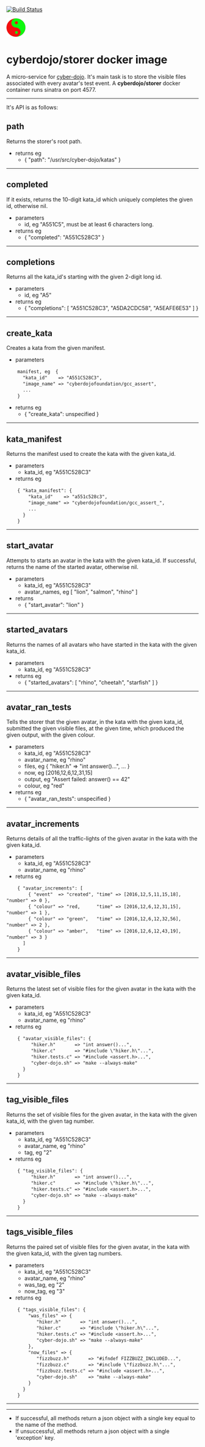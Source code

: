 
[![Build Status](https://travis-ci.org/cyber-dojo/storer.svg?branch=master)](https://travis-ci.org/cyber-dojo/storer)

<img src="https://raw.githubusercontent.com/cyber-dojo/nginx/master/images/home_page_logo.png" alt="cyber-dojo yin/yang logo" width="50px" height="50px"/>

# cyberdojo/storer docker image

A micro-service for [cyber-dojo](http://cyber-dojo.org).
It's main task is to store the visible files associated with every avatar's test event.
A **cyberdojo/storer** docker container runs sinatra on port 4577.

- - - -

It's API is as follows:

## path
Returns the storer's root path.
- returns eg
  * { "path": "/usr/src/cyber-dojo/katas"  }

- - - -

## completed
If it exists, returns the 10-digit kata_id which uniquely completes the given id, otherwise nil.
- parameters
  * id, eg "A551C5", must be at least 6 characters long.
- returns eg
  * { "completed": "A551C528C3"  }

- - - -

## completions
Returns all the kata_id's starting with the given 2-digit long id.
- parameters
  * id, eg "A5"
- returns eg
  * { "completions": [ "A551C528C3", "A5DA2CDC58", "A5EAFE6E53" ]  }

- - - -

## create_kata
Creates a kata from the given manifest.
- parameters
```
    manifest, eg  {
      "kata_id"    => "A551C528C3",
      "image_name" => "cyberdojofoundation/gcc_assert",
      ...
    }
```
- returns eg
  * { "create_kata": unspecified }

- - - -

## kata_manifest
Returns the manifest used to create the kata with the given kata_id.
- parameters
  * kata_id, eg "A551C528C3"
- returns eg
```
    { "kata_manifest": {
        "kata_id"    => "a551c528c3",
        "image_name" => "cyberdojofoundation/gcc_assert_",
        ...
      }
    }
```

- - - -

## start_avatar
Attempts to starts an avatar in the kata with the given kata_id.
If successful, returns the name of the started avatar, otherwise nil.
- parameters
  * kata_id, eg "A551C528C3"
  * avatar_names, eg [ "lion", "salmon", "rhino" ]
- returns
  * { "start_avatar": "lion" }

- - - -

## started_avatars
Returns the names of all avatars who have started in the kata with the given kata_id.
- parameters
  * kata_id, eg "A551C528C3"
- returns eg
  * { "started_avatars": [ "rhino", "cheetah", "starfish" ] }

- - - -

## avatar_ran_tests
Tells the storer that the given avatar, in the kata with the given kata_id,
submitted the given visible files, at the given time, which produced the given
output, with the given colour.
- parameters
  * kata_id, eg "A551C528C3"
  * avatar_name, eg "rhino"
  * files, eg { "hiker.h" => "int answer()...", ... }
  * now, eg [2016,12,6,12,31,15]
  * output, eg "Assert failed: answer() == 42"
  * colour, eg "red"
- returns eg
  * { "avatar_ran_tests": unspecified }

- - - -

## avatar_increments
Returns details of all the traffic-lights of the given avatar in the kata with the given kata_id.
- parameters
  * kata_id, eg "A551C528C3"
  * avatar_name, eg "rhino"
- returns eg
```
    { "avatar_increments": [
        { "event"  => "created", "time" => [2016,12,5,11,15,18], "number" => 0 },
        { "colour" => "red,      "time" => [2016,12,6,12,31,15], "number" => 1 },
        { "colour" => "green",   "time" => [2016,12,6,12,32,56], "number" => 2 },
        { "colour" => "amber",   "time" => [2016,12,6,12,43,19], "number" => 3 }
      ]
    }
```

- - - -

## avatar_visible_files
Returns the latest set of visible files for the given avatar in the kata with the given kata_id.
- parameters
  * kata_id, eg "A551C528C3"
  * avatar_name, eg "rhino"
- returns eg
```
    { "avatar_visible_files": {
         "hiker.h"       => "int answer()...",
         "hiker.c"       => "#include \"hiker.h\"...",
         "hiker.tests.c" => "#include <assert.h>...",
         "cyber-dojo.sh" => "make --always-make"
      }
    }
```

- - - -

## tag_visible_files
Returns the set of visible files for the given avatar, in the kata with the given kata_id,
with the given tag number.
- parameters
  * kata_id, eg "A551C528C3"
  * avatar_name, eg "rhino"
  * tag, eg "2"
- returns eg
```
    { "tag_visible_files": {
         "hiker.h"       => "int answer()...",
         "hiker.c"       => "#include \"hiker.h\"...",
         "hiker.tests.c" => "#include <assert.h>...",
         "cyber-dojo.sh" => "make --always-make"
      }
    }
```

- - - -

## tags_visible_files
Returns the paired set of visible files for the given avatar, in the kata with the given kata_id,
with the given tag numbers.
- parameters
  * kata_id, eg "A551C528C3"
  * avatar_name, eg "rhino"
  * was_tag, eg "2"
  * now_tag, eg "3"
- returns eg
```
    { "tags_visible_files": {
        "was_files" => {
           "hiker.h"       => "int answer()...",
           "hiker.c"       => "#include \"hiker.h\"...",
           "hiker.tests.c" => "#include <assert.h>...",
           "cyber-dojo.sh" => "make --always-make"
        },
        "now_files" => {
           "fizzbuzz.h"       => "#ifndef FIZZBUZZ_INCLUDED...",
           "fizzbuzz.c"       => "#include \"fizzbuzz.h\"...",
           "fizzbuzz.tests.c" => "#include <assert.h>...",
           "cyber-dojo.sh"    => "make --always-make"
        }
      }
    }
```

- - - -
- - - -

- If successful, all methods return a json object with a single key equal to the
name of the method.
- If unsuccessful, all methods return a json object with a single 'exception' key.
